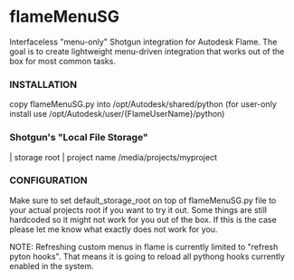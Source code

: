 # flameMenuSG
Interfaceless "menu-only" Shotgun integration for Autodesk Flame.
The goal is to create lightweight menu-driven integration that works 
out of the box for most common tasks.

### INSTALLATION
copy flameMenuSG.py into /opt/Autodesk/shared/python 
(for user-only install use /opt/Autodesk/user/{FlameUserName}/python)

### Shotgun's "Local File Storage"
| storage root | project name
/media/projects/myproject

### CONFIGURATION

Make sure to set default_storage_root on top of flameMenuSG.py file to your actual projects root if you want to try it out.
Some things are still hardcoded so it might not work for you out of the box. If this is the case please let me know what exactly does not work for you.

NOTE: Refreshing custom menus in flame is currently limited to "refresh pyton hooks".
That means it is going to reload all pythong hooks currently enabled in the system.